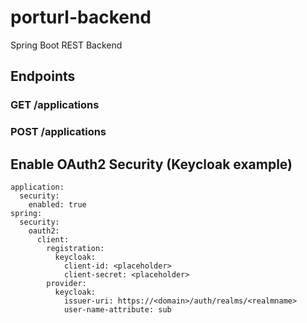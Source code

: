 # porturl-backend
Spring Boot REST Backend

## Endpoints
### GET /applications

### POST /applications

## Enable OAuth2 Security (Keycloak example)
```
application:
  security:
    enabled: true
spring:
  security:
    oauth2:
      client:
        registration:
          keycloak:
            client-id: <placeholder>
            client-secret: <placeholder>
        provider:
          keycloak:
            issuer-uri: https://<domain>/auth/realms/<realmname>
            user-name-attribute: sub
```